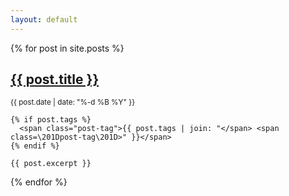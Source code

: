 ```yaml
---
layout: default
---
```


{% for post in site.posts %}

  <article>
    <h2 class="no-margin-bottom">
      <a href="{{ post.url }}">
        {{ post.title }}
      </a>
    </h2>
    <small>{{ post.date | date: "%-d %B %Y" }}</small>

    {% if post.tags %}
      <span class="post-tag">{{ post.tags | join: "</span> <span class=\201Dpost-tag\201D>" }}</span>
    {% endif %}

    {{ post.excerpt }}
  </article>
{% endfor %}
